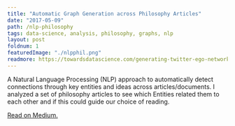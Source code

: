 ```yaml
---
title: "Automatic Graph Generation across Philosophy Articles"
date: "2017-05-09"
path: /nlp-philosophy
tags: data-science, analysis, philosophy, graphs, nlp
layout: post
foldnum: 1
featuredImage: "./nlpphil.png"
readmore: https://towardsdatascience.com/generating-twitter-ego-networks-detecting-ego-communities-93897883d255
---
```


A Natural Language Processing (NLP) approach to automatically detect connections through key entities and ideas across articles/documents. I analyzed a set of philosophy articles to see which Entities related them to each other and if this could guide our choice of reading.

[Read on Medium.](https://towardsdatascience.com/generating-twitter-ego-networks-detecting-ego-communities-93897883d255)